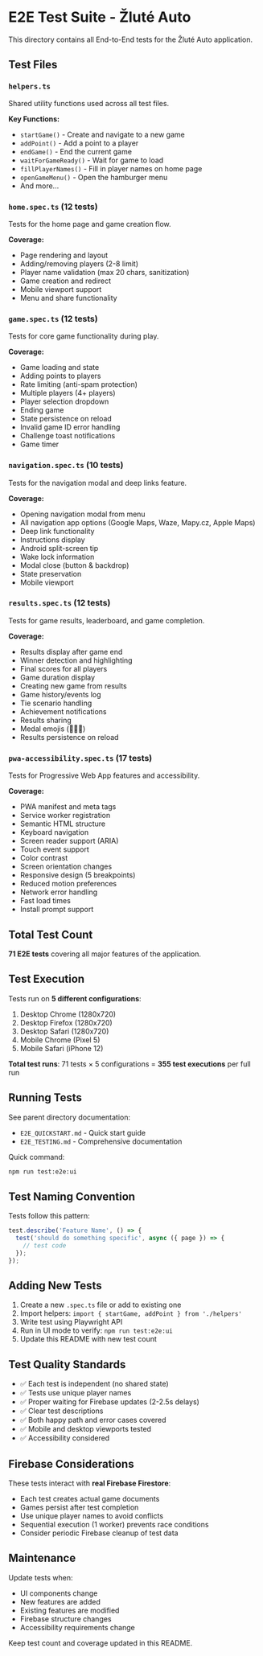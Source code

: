 # E2E Test Suite - Žluté Auto

This directory contains all End-to-End tests for the Žluté Auto application.

## Test Files

### `helpers.ts`
Shared utility functions used across all test files.

**Key Functions:**
- `startGame()` - Create and navigate to a new game
- `addPoint()` - Add a point to a player
- `endGame()` - End the current game
- `waitForGameReady()` - Wait for game to load
- `fillPlayerNames()` - Fill in player names on home page
- `openGameMenu()` - Open the hamburger menu
- And more...

### `home.spec.ts` (12 tests)
Tests for the home page and game creation flow.

**Coverage:**
- Page rendering and layout
- Adding/removing players (2-8 limit)
- Player name validation (max 20 chars, sanitization)
- Game creation and redirect
- Mobile viewport support
- Menu and share functionality

### `game.spec.ts` (12 tests)
Tests for core game functionality during play.

**Coverage:**
- Game loading and state
- Adding points to players
- Rate limiting (anti-spam protection)
- Multiple players (4+ players)
- Player selection dropdown
- Ending game
- State persistence on reload
- Invalid game ID error handling
- Challenge toast notifications
- Game timer

### `navigation.spec.ts` (10 tests)
Tests for the navigation modal and deep links feature.

**Coverage:**
- Opening navigation modal from menu
- All navigation app options (Google Maps, Waze, Mapy.cz, Apple Maps)
- Deep link functionality
- Instructions display
- Android split-screen tip
- Wake lock information
- Modal close (button & backdrop)
- State preservation
- Mobile viewport

### `results.spec.ts` (12 tests)
Tests for game results, leaderboard, and game completion.

**Coverage:**
- Results display after game end
- Winner detection and highlighting
- Final scores for all players
- Game duration display
- Creating new game from results
- Game history/events log
- Tie scenario handling
- Achievement notifications
- Results sharing
- Medal emojis (🥇🥈🥉)
- Results persistence on reload

### `pwa-accessibility.spec.ts` (17 tests)
Tests for Progressive Web App features and accessibility.

**Coverage:**
- PWA manifest and meta tags
- Service worker registration
- Semantic HTML structure
- Keyboard navigation
- Screen reader support (ARIA)
- Touch event support
- Color contrast
- Screen orientation changes
- Responsive design (5 breakpoints)
- Reduced motion preferences
- Network error handling
- Fast load times
- Install prompt support

## Total Test Count

**71 E2E tests** covering all major features of the application.

## Test Execution

Tests run on **5 different configurations**:
1. Desktop Chrome (1280x720)
2. Desktop Firefox (1280x720)
3. Desktop Safari (1280x720)
4. Mobile Chrome (Pixel 5)
5. Mobile Safari (iPhone 12)

**Total test runs**: 71 tests × 5 configurations = **355 test executions** per full run

## Running Tests

See parent directory documentation:
- `E2E_QUICKSTART.md` - Quick start guide
- `E2E_TESTING.md` - Comprehensive documentation

Quick command:
```bash
npm run test:e2e:ui
```

## Test Naming Convention

Tests follow this pattern:
```typescript
test.describe('Feature Name', () => {
  test('should do something specific', async ({ page }) => {
    // test code
  });
});
```

## Adding New Tests

1. Create a new `.spec.ts` file or add to existing one
2. Import helpers: `import { startGame, addPoint } from './helpers'`
3. Write test using Playwright API
4. Run in UI mode to verify: `npm run test:e2e:ui`
5. Update this README with new test count

## Test Quality Standards

- ✅ Each test is independent (no shared state)
- ✅ Tests use unique player names
- ✅ Proper waiting for Firebase updates (2-2.5s delays)
- ✅ Clear test descriptions
- ✅ Both happy path and error cases covered
- ✅ Mobile and desktop viewports tested
- ✅ Accessibility considered

## Firebase Considerations

These tests interact with **real Firebase Firestore**:
- Each test creates actual game documents
- Games persist after test completion
- Use unique player names to avoid conflicts
- Sequential execution (1 worker) prevents race conditions
- Consider periodic Firebase cleanup of test data

## Maintenance

Update tests when:
- UI components change
- New features are added
- Existing features are modified
- Firebase structure changes
- Accessibility requirements change

Keep test count and coverage updated in this README.
